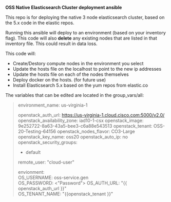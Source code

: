 **OSS Native Elasticsearch Cluster deployment ansible**

This repo is for deploying the native 3 node elasticsearch cluster, based on the 5.x code in the elastic repos.  

Running this ansible will deploy to an environment (based on your inventory flag).  This code will also **delete** any existing nodes that are listed in that inventory file.  This could result in data loss.  

This code will:

* Create/Destory compute nodes in the environment you select
* Update the hosts file on the localhost to point to the new ip addresses
* Update the hosts file on each of the nodes themselves
* Deploy docker on the hosts.  (for future use)
* Install Elasticsearch 5.x based on the yum repos from elastic.co

The variables that can be edited are located in the group_vars/all:

> environment_name: us-virginia-1
> 
> openstack_auth_url: https://us-virginia-1.cloud.cisco.com:5000/v2.0/
> openstack_availability_zone: iad10-1-csx 
> openstack_image: 9e252722-8a63-43a5-bee3-c6a88e543513 
> openstack_tenant: OSS-20-Testing-64156 
> openstack_nodes_flavor: CO3-Large
> openstack_key_name: oss20
> openstack_auto_ip: no 
> openstack_security_groups:
>   - default
> 
> remote_user: "cloud-user"
> 
> envionment:   
> OS_USERNAME: oss-service.gen   
> OS_PASSWORD: <"Password">
> OS_AUTH_URL: "{{ openstack_auth_url }}"   
> OS_TENANT_NAME: "{{openstack_tenant }}"

